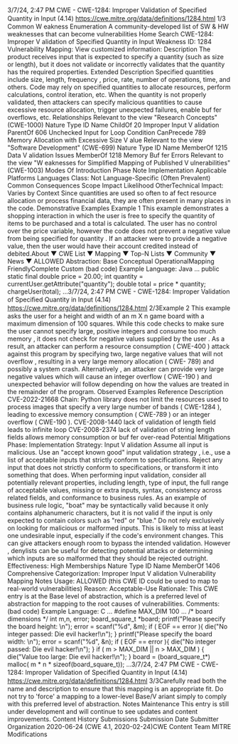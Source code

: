 3/7/24, 2:47 PM CWE - CWE-1284: Improper Validation of Speciﬁed Quantity in Input (4.14)
https://cwe.mitre.org/data/deﬁnitions/1284.html 1/3
Common W eakness Enumeration
A community-developed list of SW & HW weaknesses that can become
vulnerabilities
Home Search
CWE-1284: Improper V alidation of Specified Quantity in Input
Weakness ID: 1284
Vulnerability Mapping: 
View customized information:
 Description
The product receives input that is expected to specify a quantity (such as size or length), but it does not validate or incorrectly
validates that the quantity has the required properties.
 Extended Description
Specified quantities include size, length, frequency , price, rate, number of operations, time, and others. Code may rely on specified
quantities to allocate resources, perform calculations, control iteration, etc. When the quantity is not properly validated, then attackers
can specify malicious quantities to cause excessive resource allocation, trigger unexpected failures, enable buf fer overflows, etc.
 Relationships
 Relevant to the view "Research Concepts" (CWE-1000)
Nature Type ID Name
ChildOf 20 Improper Input V alidation
ParentOf 606 Unchecked Input for Loop Condition
CanPrecede 789 Memory Allocation with Excessive Size V alue
 Relevant to the view "Software Development" (CWE-699)
Nature Type ID Name
MemberOf 1215 Data V alidation Issues
MemberOf 1218 Memory Buf fer Errors
 Relevant to the view "W eaknesses for Simplified Mapping of Published V ulnerabilities" (CWE-1003)
 Modes Of Introduction
Phase Note
Implementation
 Applicable Platforms
Languages
Class: Not Language-Specific (Often Prevalent)
 Common Consequences
Scope Impact Likelihood
OtherTechnical Impact: Varies by Context
Since quantities are used so often to af fect resource allocation or process financial data, they are often
present in many places in the code.
 Demonstrative Examples
Example 1
This example demonstrates a shopping interaction in which the user is free to specify the quantity of items to be purchased and a
total is calculated.
The user has no control over the price variable, however the code does not prevent a negative value from being specified for quantity .
If an attacker were to provide a negative value, then the user would have their account credited instead of debited.About ▼ CWE List ▼ Mapping ▼ Top-N Lists ▼ Community ▼ News ▼
ALLOWED
Abstraction: Base
Conceptual OperationalMapping
FriendlyComplete Custom
(bad code) Example Language: Java 
...
public static final double price = 20.00;
int quantity = currentUser.getAttribute("quantity");
double total = price \* quantity;
chargeUser(total);
...3/7/24, 2:47 PM CWE - CWE-1284: Improper Validation of Speciﬁed Quantity in Input (4.14)
https://cwe.mitre.org/data/deﬁnitions/1284.html 2/3Example 2
This example asks the user for a height and width of an m X n game board with a maximum dimension of 100 squares.
While this code checks to make sure the user cannot specify large, positive integers and consume too much memory , it does not
check for negative values supplied by the user . As a result, an attacker can perform a resource consumption ( CWE-400 ) attack
against this program by specifying two, large negative values that will not overflow , resulting in a very large memory allocation ( CWE-
789) and possibly a system crash. Alternatively , an attacker can provide very large negative values which will cause an integer
overflow ( CWE-190 ) and unexpected behavior will follow depending on how the values are treated in the remainder of the program.
 Observed Examples
Reference Description
CVE-2022-21668 Chain: Python library does not limit the resources used to process images that specify a very large
number of bands ( CWE-1284 ), leading to excessive memory consumption ( CWE-789 ) or an integer
overflow ( CWE-190 ).
CVE-2008-1440 lack of validation of length field leads to infinite loop
CVE-2008-2374 lack of validation of string length fields allows memory consumption or buf fer over-read
 Potential Mitigations
Phase: Implementation
Strategy: Input V alidation
Assume all input is malicious. Use an "accept known good" input validation strategy , i.e., use a list of acceptable inputs that
strictly conform to specifications. Reject any input that does not strictly conform to specifications, or transform it into something
that does.
When performing input validation, consider all potentially relevant properties, including length, type of input, the full range of
acceptable values, missing or extra inputs, syntax, consistency across related fields, and conformance to business rules. As an
example of business rule logic, "boat" may be syntactically valid because it only contains alphanumeric characters, but it is not
valid if the input is only expected to contain colors such as "red" or "blue."
Do not rely exclusively on looking for malicious or malformed inputs. This is likely to miss at least one undesirable input,
especially if the code's environment changes. This can give attackers enough room to bypass the intended validation. However ,
denylists can be useful for detecting potential attacks or determining which inputs are so malformed that they should be rejected
outright.
Effectiveness: High
 Memberships
Nature Type ID Name
MemberOf 1406 Comprehensive Categorization: Improper Input V alidation
 Vulnerability Mapping Notes
Usage: ALLOWED (this CWE ID could be used to map to real-world vulnerabilities)
Reason: Acceptable-Use
Rationale:
This CWE entry is at the Base level of abstraction, which is a preferred level of abstraction for mapping to the root causes of
vulnerabilities.
Comments:
(bad code) Example Language: C 
...
#define MAX\_DIM 100
...
/\* board dimensions \*/
int m,n, error;
board\_square\_t \*board;
printf("Please specify the board height: \n");
error = scanf("%d", &m);
if ( EOF == error ){
die("No integer passed: Die evil hacker!\n");
}
printf("Please specify the board width: \n");
error = scanf("%d", &n);
if ( EOF == error ){
die("No integer passed: Die evil hacker!\n");
}
if ( m > MAX\_DIM || n > MAX\_DIM ) {
die("Value too large: Die evil hacker!\n");
}
board = (board\_square\_t\*) malloc( m \* n \* sizeof(board\_square\_t));
...3/7/24, 2:47 PM CWE - CWE-1284: Improper Validation of Speciﬁed Quantity in Input (4.14)
https://cwe.mitre.org/data/deﬁnitions/1284.html 3/3Carefully read both the name and description to ensure that this mapping is an appropriate fit. Do not try to 'force' a mapping to a
lower-level Base/V ariant simply to comply with this preferred level of abstraction.
 Notes
Maintenance
This entry is still under development and will continue to see updates and content improvements.
 Content History
 Submissions
Submission Date Submitter Organization
2020-06-24
(CWE 4.1, 2020-02-24)CWE Content Team MITRE
 Modifications
